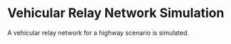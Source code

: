 # Vehicular Relay Network Simulation

A vehicular relay network for a highway scenario is simulated.
